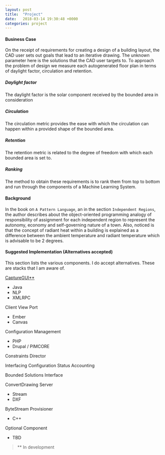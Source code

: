 ```yaml
---
layout: post
title:  "Project"
date:   2018-03-14 19:30:48 +0000
categories: project
---
```


#### Business Case
On the receipt of requirements for creating a design of a building layout, the CAD user sets out goals that lead to an iterative drawing. The unknown parameter here is the solutions that the CAD user targets to. To approach the problem of design we measure each autogenerated floor plan in terms of daylight factor, circulation and retention. 

##### Daylight factor
The daylight factor is the solar component received by the bounded area in consideration

##### Circulation
The circulation metric provides the ease with which the circulation can happen within a provided shape of the bounded area.

##### Retention
The retention metric is related to the degree of freedom with which each bounded area is set to.

##### Ranking
The method to obtain these requirements is to rank them from top to bottom and run through the components of a Machine Learning System.

#### Background
In the book on `A Pattern Language`, an in the section `Independent Regions`, the author describes about the object-oriented programming analogy of responsibility of assignment for each independent region to represent the autonomy, economy and self-governing nature of a town. Also, noticed is that the concept of radiant heat within a building is explained as a difference between the ambient temperature and radiant temperature which is advisable to be 2 degrees.

#### Suggested Implementation (Alternatives accepted)

This section lists the various components. I do accept alternatives. These are stacks that I am aware of.

[CaptureGUI**](https://github.com/aswinvk28/captureGUI)
- Java 
- NLP
- XMLRPC

Client View Port
- Ember
- Canvas

Configuration Management
- PHP
- Drupal / PIMCORE

Constraints Director


Interfacing Configuration Status Accounting


Bounded Solutions Interface


ConvertDrawing Server
- Stream
- DXF

ByteStream Provisioner
- C++

Optional Component
- TBD


> ** In development
